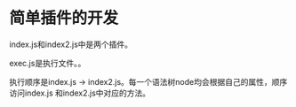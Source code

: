 # 简单插件的开发

index.js和index2.js中是两个插件。

exec.js是执行文件。。

执行顺序是index.js -> index2.js。每一个语法树node均会根据自己的属性，顺序访问index.js 和index2.js中对应的方法。